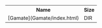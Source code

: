 <table>
<tr><th>Name</th><th>Size</th></tr>
<tr><td>
[Gamate](Gamate/index.html)
</td><td>DIR</td></tr>
</table>
